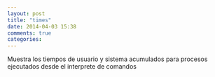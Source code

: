 ```yaml
---
layout: post
title: "times"
date: 2014-04-03 15:38
comments: true
categories: 
---
```

Muestra los tiempos de usuario y sistema acumulados para procesos ejecutados desde el interprete de comandos

